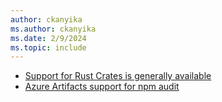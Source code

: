 ```yaml
---
author: ckanyika
ms.author: ckanyika
ms.date: 2/9/2024
ms.topic: include
---
```


- [Support for Rust Crates is generally available](#support-for-rust-crates-is-generally-available)
- [Azure Artifacts support for npm audit ](#azure-artifacts-support-for-npm-audit)